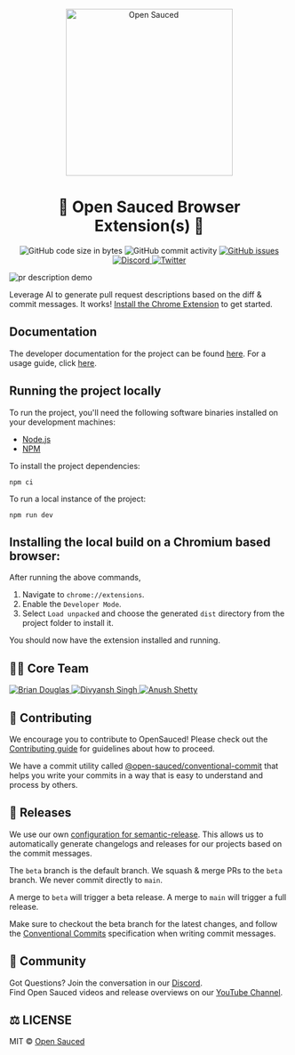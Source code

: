 <div align="center">
  <br>
  <img alt="Open Sauced" src="https://i.ibb.co/7jPXt0Z/logo1-92f1a87f.png" width="300px">
  <h1>🍕 Open Sauced Browser Extension(s) 🍕</h1>
</div>
<p align="center">
  <img src="https://img.shields.io/github/languages/code-size/open-sauced/browser-extensions" alt="GitHub code size in bytes">
  <img src="https://img.shields.io/github/commit-activity/w/open-sauced/browser-extensions" alt="GitHub commit activity">
  <a href="https://github.com/open-sauced/browser-extensions/issues">
    <img src="https://img.shields.io/github/issues/open-sauced/browser-extensions" alt="GitHub issues">
  </a>
  <a href="https://discord.gg/U2peSNf23P">
    <img src="https://img.shields.io/discord/714698561081704529.svg?label=&logo=discord&logoColor=ffffff&color=7389D8&labelColor=6A7EC2" alt="Discord">
  </a>
  <a href="https://twitter.com/saucedopen">
    <img src="https://img.shields.io/twitter/follow/saucedopen?label=Follow&style=social" alt="Twitter">
  </a>
</p>

![pr description demo](https://opensauced.ai/pr-description.gif)

Leverage AI to generate pull request descriptions based on the diff & commit messages. It works! [Install the Chrome Extension](https://bit.ly/opensaucedai) to get started.

## Documentation

The developer documentation for the project can be found [here](./docs/). For a usage guide, click [here](https://docs.opensauced.pizza/chrome-extension/introduction-to-the-chrome-extension/).

## Running the project locally

To run the project, you'll need the following software binaries installed on your development machines:

- [Node.js](https://nodejs.org/en)
- [NPM](https://www.npmjs.com/)

To install the project dependencies:

```shell
npm ci
```

To run a local instance of the project:

```shell
npm run dev
```

## Installing the local build on a Chromium based browser:
After running the above commands,
1. Navigate to `chrome://extensions`. 
2. Enable the `Developer Mode`.
3. Select `Load unpacked` and choose the generated `dist` directory from the project folder to install it.

You should now have the extension installed and running.

## 🙌🏼 Core Team
<p align="left>
  <a href="https://github.com"/></a>
  <a href="https://github.com/bdougie">
    <img src="https://images.weserv.nl/?url=avatars.githubusercontent.com/u/5713670&h=60&w=60&fit=cover&mask=circle" alt="Brian Douglas">
  </a>
  <a href="https://github.com/diivi">
    <img src="https://images.weserv.nl/?url=avatars.githubusercontent.com/u/41837037&h=60&w=60&fit=cover&mask=circle" alt="Divyansh Singh">
  </a>
  <a href="https://github.com/Anush008">
    <img src="https://images.weserv.nl/?url=avatars.githubusercontent.com/u/46051506&h=60&w=60&fit=cover&mask=circle" alt="Anush Shetty">
  </a>
</p>

## 🤝 Contributing

We encourage you to contribute to OpenSauced! Please check out the [Contributing guide](https://docs.opensauced.pizza/contributing/introduction-to-contributing/) for guidelines about how to proceed.

We have a commit utility called [@open-sauced/conventional-commit](https://github.com/open-sauced/conventional-commit) that helps you write your commits in a way that is easy to understand and process by others.

## 🚀 Releases

We use our own [configuration for semantic-release](https://github.com/open-sauced/release). This allows us to automatically generate changelogs and releases for our projects based on the commit messages.

The `beta` branch is the default branch. We squash & merge PRs to the `beta` branch. We never commit directly to `main`.

A merge to `beta` will trigger a beta release. A merge to `main` will trigger a full release.

Make sure to checkout the beta branch for the latest changes, and follow the [Conventional Commits](https://www.conventionalcommits.org/en/v1.0.0/) specification when writing commit messages.

## 🍕 Community

Got Questions? Join the conversation in our [Discord](https://discord.gg/U2peSNf23P).  
Find Open Sauced videos and release overviews on our [YouTube Channel](https://www.youtube.com/channel/UCklWxKrTti61ZCROE1e5-MQ).

## ⚖️ LICENSE

MIT © [Open Sauced](LICENSE)
